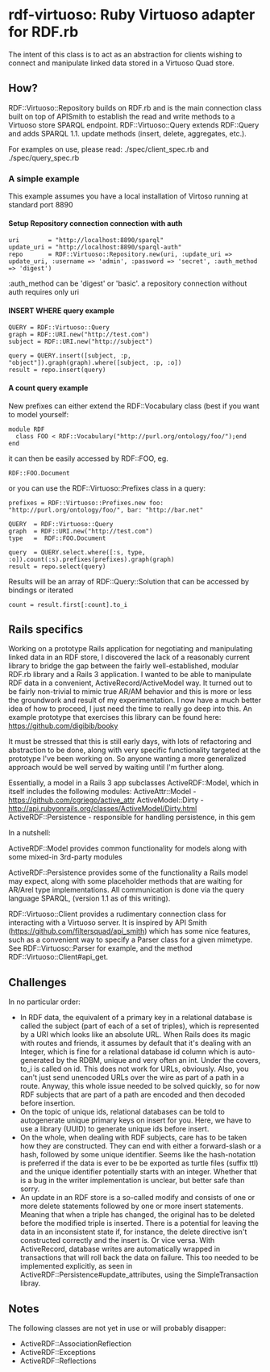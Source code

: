 # rdf-virtuoso: Ruby Virtuoso adapter for RDF.rb
The intent of this class is to act as an abstraction for clients wishing to connect and manipulate linked data stored in a Virtuoso Quad store.

## How?
RDF::Virtuoso::Repository builds on RDF.rb and is the main connection class built on top of APISmith to establish the read and write methods to a Virtuoso store SPARQL endpoint.
RDF::Virtuoso::Query extends RDF::Query and adds SPARQL 1.1. update methods (insert, delete, aggregates, etc.).

For examples on use, please read:
     ./spec/client_spec.rb 
and 
     ./spec/query_spec.rb 

### A simple example

This example assumes you have a local installation of Virtoso running at standard port 8890

#### Setup Repository connection connection with auth

    uri        = "http://localhost:8890/sparql"
    update_uri = "http://localhost:8890/sparql-auth"
    repo       = RDF::Virtuoso::Repository.new(uri, :update_uri => update_uri, :username => 'admin', :password => 'secret', :auth_method => 'digest')

:auth_method can be 'digest' or 'basic'. a repository connection without auth requires only uri

#### INSERT WHERE query example

    QUERY = RDF::Virtuoso::Query
    graph = RDF::URI.new("http://test.com")
    subject = RDF::URI.new("http://subject")

    query = QUERY.insert([subject, :p, "object"]).graph(graph).where([subject, :p, :o])
    result = repo.insert(query)

#### A count query example

New prefixes can either extend the RDF::Vocabulary class (best if you want to model yourself:

    module RDF
      class FOO < RDF::Vocabulary("http://purl.org/ontology/foo/");end
    end

it can then be easily accessed by RDF::FOO, eg. 

    RDF::FOO.Document

or you can use the RDF::Virtuoso::Prefixes class in a query:

    prefixes = RDF::Virtuoso::Prefixes.new foo: "http://purl.org/ontology/foo/", bar: "http://bar.net"

    QUERY  = RDF::Virtuoso::Query
    graph  = RDF::URI.new("http://test.com")
    type   =  RDF::FOO.Document

    query  = QUERY.select.where([:s, type, :o]).count(:s).prefixes(prefixes).graph(graph)
    result = repo.select(query)
    
Results will be an array of RDF::Query::Solution that can be accessed by bindings or iterated

    count = result.first[:count].to_i

## Rails specifics
Working on a prototype Rails application for negotiating and manipulating linked data in an RDF store, I discovered the lack of a reasonably current library to bridge the gap between the fairly well-established, modular RDF.rb library and a Rails 3 application. I wanted to be able to manipulate RDF data in a convenient, ActiveRecord/ActiveModel way. It turned out to be fairly non-trivial to mimic true AR/AM behavior and this is more or less the groundwork and result of my experimentation. I now have a much better idea of how to proceed, I just need the time to really go deep into this.
An example prototype that exercises this library can be found here: https://github.com/digibib/booky

It must be stressed that this is still early days, with lots of refactoring and abstraction to be done, along with very specific functionality targeted at the prototype I've been working on. So anyone wanting a more generalized approach would be well served by waiting until I'm further along.

Essentially, a model in a Rails 3 app subclasses ActiveRDF::Model, which in itself includes the following modules: 
ActiveAttr::Model - https://github.com/cgriego/active_attr
ActiveModel::Dirty - http://api.rubyonrails.org/classes/ActiveModel/Dirty.html
ActiveRDF::Persistence - responsible for handling persistence, in this gem

In a nutshell:

ActiveRDF::Model provides common functionality for models along with some mixed-in 3rd-party modules

ActiveRDF::Persistence provides some of the functionality a Rails model may expect, along with some placeholder methods that are waiting for AR/Arel type implementations. All communication is done via the query language SPARQL, (version 1.1 as of this writing).

RDF::Virtuoso::Client provides a rudimentary connection class for interacting with a Virtuoso server. It is inspired by API Smith (https://github.com/filtersquad/api_smith) which has some nice features, such as a convenient way to specify a Parser class for a given mimetype. See RDF::Virtuoso::Parser for example, and the method RDF::Virtuoso::Client#api_get.

## Challenges
In no particular order:

* In RDF data, the equivalent of a primary key in a relational database is called the subject (part of each of a set of triples), which is represented by a URI which looks like an absolute URL. When Rails does its magic with routes and friends, it assumes by default that it's dealing with an Integer, which is fine for a relational database id column which is auto-generated by the RDBM, unique and very often an int. Under the covers, to_i is called on id. This does not work for URLs, obviously. Also, you can't just send unencoded URLs over the wire as part of a path in a route. Anyway, this whole issue needed to be solved quickly, so for now RDF subjects that are part of a path are encoded and then decoded before insertion.
* On the topic of unique ids, relational databases can be told to autogenerate unique primary keys on insert for you. Here, we have to use a library (UUID) to generate unique ids before insert. 
* On the whole, when dealing with RDF subjects, care has to be taken how they are constructed. They can end with either a forward-slash or a hash, followed by some unique identifier. Seems like the hash-notation is preferred if the data is ever to be be exported as turtle files (suffix ttl) and the unique identifier potentially starts with an integer. Whether that is a bug in the writer implementation is unclear, but better safe than sorry.
* An update in an RDF store is a so-called modify and consists of one or more delete statements followed by one or more insert statements. Meaning that when a triple has changed, the original has to be deleted before the modified triple is inserted. There is a potential for leaving the data in an inconsistent state if, for instance, the delete directive isn't constructed correctly and the insert is. Or vice versa. With ActiveRecord, database writes are automatically wrapped in transactions that will roll back the data on failure. This too needed to be implemented explicitly, as seen in ActiveRDF::Persistence#update_attributes, using the SimpleTransaction libray.

## Notes
The following classes are not yet in use or will probably disapper:

* ActiveRDF::AssociationReflection
* ActiveRDF::Exceptions
* ActiveRDF::Reflections


 
